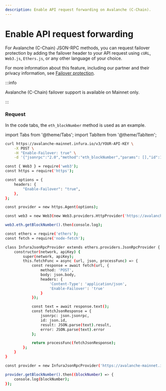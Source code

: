 ```yaml
---
description: Enable API request forwarding on Avalanche (C-Chain).
---
```


# Enable API request forwarding

For Avalanche (C-Chain) JSON-RPC methods, you can request failover protection by adding the failover header to
your API request using `cURL`, `Web3.js`, `Ethers.js`, or any other language of your choice.

For more information about this feature, including our partner and their privacy information,
see [Failover protection](../concepts/failover-protection.md).

:::info

Avalanche (C-Chain) failover support is available on Mainnet only.

:::

### Request

In the code tabs, the `eth_blockNumber` method is used as an example. 

import Tabs from '@theme/Tabs';
import TabItem from '@theme/TabItem';

<Tabs>
  <TabItem value="cURL">

```bash
curl https://avalanche-mainnet.infura.io/v3/YOUR-API-KEY \
    -X POST \
    -H "Enable-Failover: true" \
    -d '{"jsonrpc":"2.0","method":"eth_blockNumber","params": [],"id":1}'
```

  </TabItem>
  <TabItem value="Web3.js">

```bash
const { Web3 } = require('web3');
const https = require('https');

const options = {
    headers: {
        "Enable-Failover": "true",
    },
};

const provider = new https.Agent(options);

const web3 = new Web3(new Web3.providers.HttpProvider('https://avalanche-mainnet.infura.io/v3/YOUR-API-KEY', { agent: provider }));

web3.eth.getBlockNumber().then(console.log);
```

  </TabItem>
  <TabItem value="Ethers.js">

```bash
const ethers = require('ethers');
const fetch = require('node-fetch');

class InfuraJsonRpcProvider extends ethers.providers.JsonRpcProvider {
    constructor(network, apiKey) {
        super(network, apiKey);
        this.fetchFunc = async (url, json, processFunc) => {
            const response = await fetch(url, {
                method: 'POST',
                body: json.body,
                headers: {
                    'Content-Type': 'application/json',
                    'Enable-Failover': 'true'
                }
            });

            const text = await response.text();
            const fetchJsonResponse = {
                jsonrpc: json.jsonrpc,
                id: json.id,
                result: JSON.parse(text).result,
                error: JSON.parse(text).error
            };

            return processFunc(fetchJsonResponse);
        };
    }
}

const provider = new InfuraJsonRpcProvider('https://avalanche-mainnet.infura.io/v3/YOUR-API-KEY');

provider.getBlockNumber().then((blockNumber) => {
    console.log(blockNumber);
});
```

  </TabItem>  
</Tabs>
